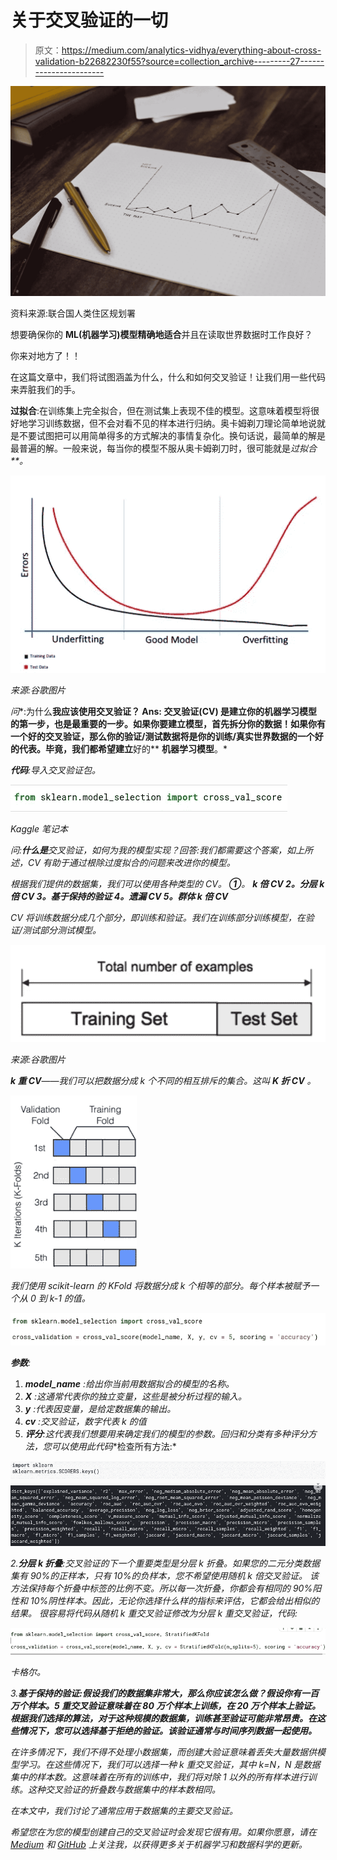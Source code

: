 # 关于交叉验证的一切

> 原文：<https://medium.com/analytics-vidhya/everything-about-cross-validation-b22682230f55?source=collection_archive---------27----------------------->

![](img/d1212aa1365670b6be079484b920e970.png)

资料来源:联合国人类住区规划署

想要确保你的 **ML(机器学习)**模型**精确地适合**并且在读取世界数据时工作良好？

你来对地方了！！

在这篇文章中，我们将试图涵盖为什么，什么和如何交叉验证！让我们用一些代码来弄脏我们的手。

**过拟合**:在训练集上完全拟合，但在测试集上表现不佳的模型。这意味着模型将很好地学习训练数据，但不会对看不见的样本进行归纳。奥卡姆剃刀理论简单地说就是不要试图把可以用简单得多的方式解决的事情复杂化。换句话说，最简单的解是最普遍的解。一般来说，每当你的模型不服从奥卡姆剃刀时，很可能就是*过拟合**。*

*![](img/8147aa62953e0d80928919afac50912c.png)*

*来源:谷歌图片*

*问**:为什么**我应该使用交叉验证？
Ans: **交叉验证(CV)** 是建立你的机器学习模型的第一步，也是最重要的一步。如果你要建立模型，首先拆分你的数据！如果你有一个好的交叉验证，那么你的验证/测试数据将是你的训练/真实世界数据的一个好的代表。毕竟，我们都希望建立**好的** **机器学习模型**。*

***代码**:导入交叉验证包。*

*![](img/8ad281b0c4b1c5d86c93eac72211984a.png)*

*Kaggle 笔记本*

*问:**什么是**交叉验证，如何为我的模型实现？回答:我们都需要这个答案，如上所述，CV 有助于通过根除过度拟合的问题来改进你的模型。*

*根据我们提供的数据集，我们可以使用各种类型的 CV。
**①**。 **k 倍 CV
2。分层 k 倍 CV
3。基于保持的验证
4。遗漏 CV
5。群体 k 倍 CV***

*CV 将训练数据分成几个部分，即训练和验证。我们在训练部分训练模型，在验证/测试部分测试模型。*

*![](img/5924747f59940b3806b5aa65a95b4f79.png)*

*来源:谷歌图片*

***k 重 CV**——我们可以把数据分成 k 个不同的相互排斥的集合。这叫 **K 折 CV** 。*

*![](img/18e4ab449664486dbc2b7b03a1d9cb57.png)*

*我们使用 scikit-learn 的 KFold 将数据分成 k 个相等的部分。每个样本被赋予一个从 0 到 k-1 的值。*

*![](img/bfb12128b84223c2f6a75af3e84b8b59.png)*

***参数**:*

1.  ***model_name** :给出你当前用数据拟合的模型的名称。*
2.  ***X** :这通常代表你的独立变量，这些是被分析过程的输入。*
3.  ***y** :代表因变量，是给定数据集的输出。*
4.  ***cv** :交叉验证，数字代表 k 的值*
5.  ***评分**:这代表我们想要用来确定我们的模型的参数。回归和分类有多种评分方法，您可以使用此**代码**检查所有方法:*

*![](img/7dee886d74eb3acea366838d399f2a88.png)*

*2.**分层 k 折叠**:交叉验证的下一个重要类型是分层 k 折叠。如果您的二元分类数据集有 90%的正样本，只有 10%的负样本，您不希望使用随机 k 倍交叉验证。
该方法保持每个折叠中标签的比例不变。所以每一次折叠，你都会有相同的 90%阳性和 10%阴性样本。因此，无论你选择什么样的指标来评估，它都会给出相似的结果。
很容易将代码从随机 k 重交叉验证修改为分层 k 重交叉验证，代码:*

*![](img/f74033aa799b43c68d53d7ccb9eaa869.png)*

*卡格尔。*

*3.**基于保持的验证:**假设我们的数据集非常大，那么你应该怎么做？假设你有一百万个样本。5 重交叉验证意味着在 80 万个样本上训练，在 20 万个样本上验证。根据我们选择的算法，对于这种规模的数据集，训练甚至验证可能非常昂贵。在这些情况下，您可以选择基于**拒绝的验证。**该验证通常与**时间序列数据一起使用。***

*在许多情况下，我们不得不处理小数据集，而创建大验证意味着丢失大量数据供模型学习。在这些情况下，我们可以选择一种 k 重交叉验证，其中 k=N，N 是数据集中的样本数。这意味着在所有的训练中，我们将对除 1 以外的所有样本进行训练。这种交叉验证的折叠数与数据集中的样本数相同。*

*在本文中，我们讨论了通常应用于数据集的主要交叉验证。*

*希望您在为您的模型创建自己的交叉验证时会发现它很有用。如果你愿意，请在 [Medium](/@lokeshrth4617) 和 [GitHub](https://github.com/Lokeshrathi/) 上关注我，以获得更多关于机器学习和数据科学的更新。*